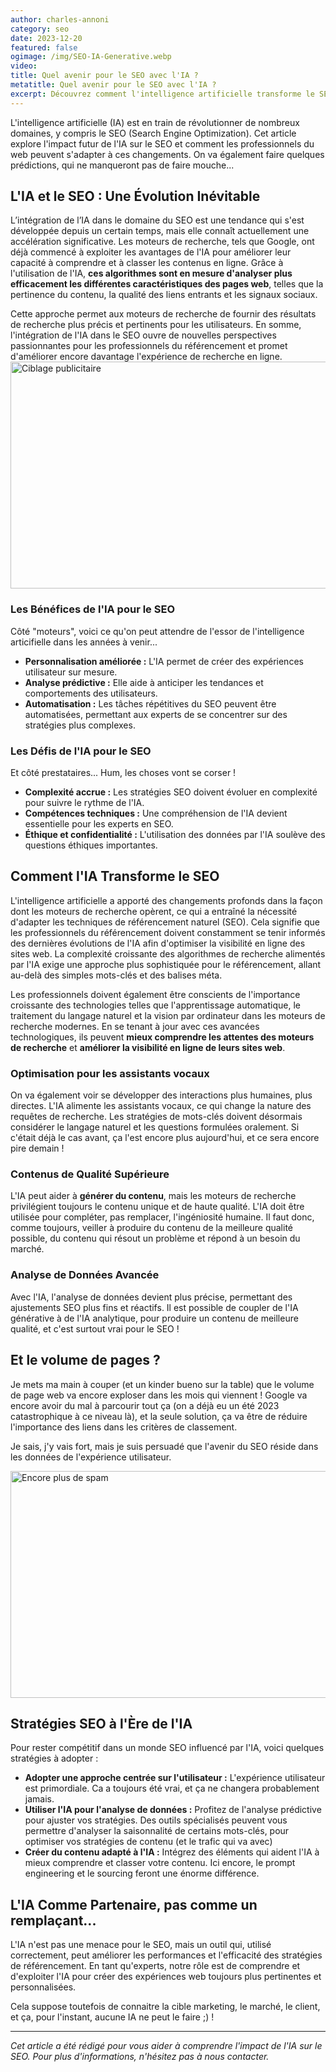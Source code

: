 ```yaml
---
author: charles-annoni
category: seo
date: 2023-12-20
featured: false
ogimage: /img/SEO-IA-Generative.webp
video:
title: Quel avenir pour le SEO avec l'IA ?
metatitle: Quel avenir pour le SEO avec l'IA ?
excerpt: Découvrez comment l'intelligence artificielle transforme le SEO et préparez-vous aux tendances futures pour optimiser votre visibilité en ligne.
---
```

L'intelligence artificielle (IA) est en train de révolutionner de nombreux domaines, y compris le SEO (Search Engine Optimization). Cet article explore l'impact futur de l'IA sur le SEO et comment les professionnels du web peuvent s'adapter à ces changements. On va également faire quelques prédictions, qui ne manqueront pas de faire mouche...

## L'IA et le SEO : Une Évolution Inévitable

L’intégration de l’IA dans le domaine du SEO est une tendance qui s'est développée depuis un certain temps, mais elle connaît actuellement une accélération significative. Les moteurs de recherche, tels que Google, ont déjà commencé à exploiter les avantages de l'IA pour améliorer leur capacité à comprendre et à classer les contenus en ligne. Grâce à l'utilisation de l'IA, **ces algorithmes sont en mesure d'analyser plus efficacement les différentes caractéristiques des pages web**, telles que la pertinence du contenu, la qualité des liens entrants et les signaux sociaux.

Cette approche permet aux moteurs de recherche de fournir des résultats de recherche plus précis et pertinents pour les utilisateurs. En somme, l'intégration de l'IA dans le SEO ouvre de nouvelles perspectives passionnantes pour les professionnels du référencement et promet d'améliorer encore davantage l'expérience de recherche en ligne.
<a data-src="/img/20231220_223919_teen-surf-web.webp" data-fancybox="blog-gallery" data-caption="Le ciblage publicitaire sera encore plus violent !">
<img src="/img/20231220_223919_teen-surf-web.webp" loading="lazy" width="642" height="363" alt="Ciblage publicitaire">
</a>

### Les Bénéfices de l'IA pour le SEO

Côté "moteurs", voici ce qu'on peut attendre de l'essor de l'intelligence articifielle dans les années à venir...

- **Personnalisation améliorée :** L'IA permet de créer des expériences utilisateur sur mesure.
- **Analyse prédictive :** Elle aide à anticiper les tendances et comportements des utilisateurs.
- **Automatisation :** Les tâches répétitives du SEO peuvent être automatisées, permettant aux experts de se concentrer sur des stratégies plus complexes.

### Les Défis de l'IA pour le SEO

Et côté prestataires... Hum, les choses vont se corser !

- **Complexité accrue :** Les stratégies SEO doivent évoluer en complexité pour suivre le rythme de l'IA.
- **Compétences techniques :** Une compréhension de l'IA devient essentielle pour les experts en SEO.
- **Éthique et confidentialité :** L'utilisation des données par l'IA soulève des questions éthiques importantes.

## Comment l'IA Transforme le SEO

L'intelligence artificielle a apporté des changements profonds dans la façon dont les moteurs de recherche opèrent, ce qui a entraîné la nécessité d'adapter les techniques de référencement naturel (SEO). Cela signifie que les professionnels du référencement doivent constamment se tenir informés des dernières évolutions de l'IA afin d'optimiser la visibilité en ligne des sites web. La complexité croissante des algorithmes de recherche alimentés par l'IA exige une approche plus sophistiquée pour le référencement, allant au-delà des simples mots-clés et des balises méta.

Les professionnels doivent également être conscients de l'importance croissante des technologies telles que l'apprentissage automatique, le traitement du langage naturel et la vision par ordinateur dans les moteurs de recherche modernes. En se tenant à jour avec ces avancées technologiques, ils peuvent **mieux comprendre les attentes des moteurs de recherche** et **améliorer la visibilité en ligne de leurs sites web**.

### Optimisation pour les assistants vocaux

On va également voir se développer des interactions plus humaines, plus directes. L'IA alimente les assistants vocaux, ce qui change la nature des requêtes de recherche. Les stratégies de mots-clés doivent désormais considérer le langage naturel et les questions formulées oralement. Si c'était déjà le cas avant, ça l'est encore plus aujourd'hui, et ce sera encore pire demain !

### Contenus de Qualité Supérieure

L'IA peut aider à **générer du contenu**, mais les moteurs de recherche privilégient toujours le contenu unique et de haute qualité. L'IA doit être utilisée pour compléter, pas remplacer, l'ingéniosité humaine. Il faut donc, comme toujours, veiller à produire du contenu de la meilleure qualité possible, du contenu qui résout un problème et répond à un besoin du marché.

### Analyse de Données Avancée

Avec l'IA, l'analyse de données devient plus précise, permettant des ajustements SEO plus fins et réactifs. Il est possible de coupler de l'IA générative à de l'IA analytique, pour produire un contenu de meilleure qualité, et c'est surtout vrai pour le SEO !

## Et le volume de pages ?

Je mets ma main à couper (et un kinder bueno sur la table) que le volume de page web va encore exploser dans les mois qui viennent ! Google va encore avoir du mal à parcourir tout ça (on a déjà eu un été 2023 catastrophique à ce niveau là), et la seule solution, ça va être de réduire l'importance des liens dans les critères de classement.

Je sais, j'y vais fort, mais je suis persuadé que l'avenir du SEO réside dans les données de l'expérience utilisateur.

<a data-src="/img/20231220_223619_critters-spam.webp" data-fancybox="blog-gallery" data-caption="... Et ça va spammer à mort...">
<img src="/img/20231220_223619_critters-spam.webp" loading="lazy" width="642" height="363" alt="Encore plus de spam">
</a>

## Stratégies SEO à l'Ère de l'IA

Pour rester compétitif dans un monde SEO influencé par l'IA, voici quelques stratégies à adopter :

- **Adopter une approche centrée sur l'utilisateur :** L'expérience utilisateur est primordiale. Ca a toujours été vrai, et ça ne changera probablement jamais.
- **Utiliser l'IA pour l'analyse de données :** Profitez de l'analyse prédictive pour ajuster vos stratégies. Des outils spécialisés peuvent vous permettre d'analyser la saisonnalité de certains mots-clés, pour optimiser vos stratégies de contenu (et le trafic qui va avec)
- **Créer du contenu adapté à l'IA :** Intégrez des éléments qui aident l'IA à mieux comprendre et classer votre contenu. Ici encore, le prompt engineering et le sourcing feront une énorme différence.

## L'IA Comme Partenaire, pas comme un remplaçant...

L'IA n'est pas une menace pour le SEO, mais un outil qui, utilisé correctement, peut améliorer les performances et l'efficacité des stratégies de référencement. En tant qu'experts, notre rôle est de comprendre et d'exploiter l'IA pour créer des expériences web toujours plus pertinentes et personnalisées.

Cela suppose toutefois de connaitre la cible marketing, le marché, le client, et ça, pour l'instant, aucune IA ne peut le faire ;) !

---

*Cet article a été rédigé pour vous aider à comprendre l'impact de l'IA sur le SEO. Pour plus d'informations, n'hésitez pas à nous contacter.*
